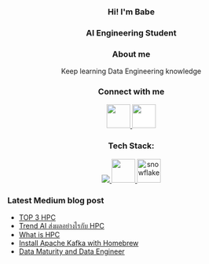 <h3 align="Center">Hi! I'm Babe</h3>
<h3 align="Center">AI Engineering Student</h3>
<h3 align="Center">About me</h3>
<p align="Center">Keep learning Data Engineering knowledge</p>

<h3 align="Center">Connect with me</h3>
<p align="Center">
<a href="https://www.linkedin.com/in/babebp/" target="blank">
<img src="https://cdn1.iconfinder.com/data/icons/logotypes/32/circle-linkedin-512.png" style="height: 3rem"/>
</a>
<a href="https://medium.com/@tpacharawut.work" target="blank">
<img src="https://cdn-icons-png.flaticon.com/512/5968/5968906.png" style="height: 3rem; background-color:white"/>
</a>
</p>

<h3 align="Center">Tech Stack:</h3>  
<p align="center">
  <a href="https://skillicons.dev">
    <img src="https://skillicons.dev/icons?i=python,scala,bash,gcp,aws,selenium,docker" />
    <img src="https://user-images.githubusercontent.com/25181517/184357834-eba1eee1-6074-4b9c-8ed3-5373868096cc.png" style="height: 3rem"/>
    <img src="https://cdn.icon-icons.com/icons2/2699/PNG/512/snowflake_logo_icon_167979.png" alt="snowflake"  style="height: 3rem"/>
  </a>
</p>

<h3>Latest Medium blog post</h3>

<!-- BLOG-POST-LIST:START -->
- [TOP 3 HPC](https://medium.com/@babebpx/top-3-hpc-88b1ced4f6e1?source=rss-8fef63e505a------2)
- [Trend AI ส่งผลอย่างไรกับ HPC](https://medium.com/@babebpx/trend-ai-%E0%B8%AA%E0%B9%88%E0%B8%87%E0%B8%9C%E0%B8%A5%E0%B8%AD%E0%B8%A2%E0%B9%88%E0%B8%B2%E0%B8%87%E0%B9%84%E0%B8%A3%E0%B8%81%E0%B8%B1%E0%B8%9A-hpc-1387349d9348?source=rss-8fef63e505a------2)
- [What is HPC](https://medium.com/@babebpx/what-is-hpc-0e3f5da4b438?source=rss-8fef63e505a------2)
- [Install Apache Kafka with Homebrew](https://medium.com/@babebpx/install-apache-kafka-with-homebrew-d865185b3e91?source=rss-8fef63e505a------2)
- [Data Maturity and Data Engineer](https://medium.com/@babebpx/data-maturity-and-data-engineer-8a67d8937ec8?source=rss-8fef63e505a------2)
<!-- BLOG-POST-LIST:END -->




